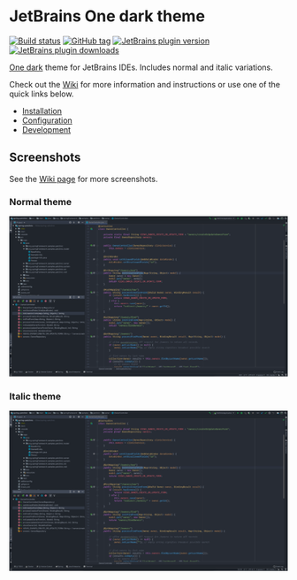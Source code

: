 # JetBrains One dark theme

[![Build status][1]][2]
[![GitHub tag][3]][4]
[![JetBrains plugin version][5]][6]
[![JetBrains plugin downloads][7]][6]

[One dark](https://github.com/atom/one-dark-syntax) theme for JetBrains IDEs. Includes normal and italic variations.

Check out the [Wiki][9] for more information and instructions or use one of the quick links below.

- [Installation][10]
- [Configuration][11]
- [Development][12]

## Screenshots

See the [Wiki page][13] for more screenshots.

### Normal theme

![Normal theme](docs/screenshots/java.png)

### Italic theme

![Italic theme](docs/screenshots/java-italic.png)

[1]: https://img.shields.io/travis/com/markypython/jetbrains-one-dark-theme/master.svg
[2]: https://travis-ci.com/markypython/jetbrains-one-dark-theme "Build status"
[3]: https://img.shields.io/github/tag/markypython/jetbrains-one-dark-theme.svg
[4]: https://github.com/markypython/jetbrains-one-dark-theme/releases/latest "Latest release"
[5]: https://img.shields.io/jetbrains/plugin/v/11938-one-dark-theme.svg
[6]: https://plugins.jetbrains.com/plugin/11938-one-dark-theme "Plugin homepage"
[7]: https://img.shields.io/jetbrains/plugin/d/11938-one-dark-theme.svg
[9]: https://github.com/markypython/jetbrains-one-dark-theme/wiki "Wiki home"
[10]: https://github.com/markypython/jetbrains-one-dark-theme/wiki/Installation "Installation instructions"
[11]: https://github.com/markypython/jetbrains-one-dark-theme/wiki/Configuration "Configuration instructions"
[12]: https://github.com/markypython/jetbrains-one-dark-theme/wiki/Development "Development instructions"
[13]: https://github.com/markypython/jetbrains-one-dark-theme/wiki/Screenshots "Screenshots"
